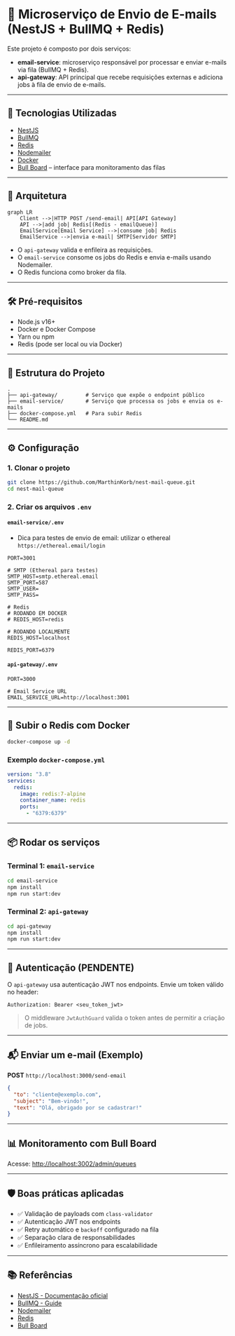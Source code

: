 # 📧 Microserviço de Envio de E-mails (NestJS + BullMQ + Redis)

Este projeto é composto por dois serviços:

- **email-service**: microserviço responsável por processar e enviar e-mails via fila (BullMQ + Redis).
- **api-gateway**: API principal que recebe requisições externas e adiciona jobs à fila de envio de e-mails.

---

## 🚀 Tecnologias Utilizadas

- [NestJS](https://nestjs.com/)
- [BullMQ](https://docs.bullmq.io/)
- [Redis](https://redis.io/)
- [Nodemailer](https://nodemailer.com/)
- [Docker](https://www.docker.com/)
- [Bull Board](https://github.com/vcapretz/bull-board) – interface para monitoramento das filas

---

## 🧩 Arquitetura

```mermaid
graph LR
    Client -->|HTTP POST /send-email| API[API Gateway]
    API -->|add job| Redis[(Redis - emailQueue)]
    EmailService[Email Service] -->|consume job| Redis
    EmailService -->|envia e-mail| SMTP[Servidor SMTP]
```

- O `api-gateway` valida e enfileira as requisições.
- O `email-service` consome os jobs do Redis e envia e-mails usando Nodemailer.
- O Redis funciona como broker da fila.

---

## 🛠 Pré-requisitos

- Node.js v16+
- Docker e Docker Compose
- Yarn ou npm
- Redis (pode ser local ou via Docker)

---

## 📁 Estrutura do Projeto

```
.
├── api-gateway/         # Serviço que expõe o endpoint público
├── email-service/       # Serviço que processa os jobs e envia os e-mails
├── docker-compose.yml   # Para subir Redis
└── README.md
```

---

## ⚙️ Configuração

### 1. Clonar o projeto

```bash
git clone https://github.com/MarthinKorb/nest-mail-queue.git
cd nest-mail-queue
```

### 2. Criar os arquivos `.env`

#### `email-service/.env`

* Dica para testes de envio de email: utilizar o ethereal `https://ethereal.email/login`

```env
PORT=3001

# SMTP (Ethereal para testes)
SMTP_HOST=smtp.ethereal.email
SMTP_PORT=587
SMTP_USER=
SMTP_PASS=

# Redis
# RODANDO EM DOCKER
# REDIS_HOST=redis

# RODANDO LOCALMENTE
REDIS_HOST=localhost

REDIS_PORT=6379
```

#### `api-gateway/.env`

```env
PORT=3000

# Email Service URL
EMAIL_SERVICE_URL=http://localhost:3001
```

---

## 🐳 Subir o Redis com Docker

```bash
docker-compose up -d
```

### Exemplo `docker-compose.yml`

```yaml
version: "3.8"
services:
  redis:
    image: redis:7-alpine
    container_name: redis
    ports:
      - "6379:6379"
```

---

## 📦 Rodar os serviços

### Terminal 1: `email-service`

```bash
cd email-service
npm install
npm run start:dev
```

### Terminal 2: `api-gateway`

```bash
cd api-gateway
npm install
npm run start:dev
```

---

## 🔐 Autenticação (PENDENTE)

O `api-gateway` usa autenticação JWT nos endpoints. Envie um token válido no header:

```http
Authorization: Bearer <seu_token_jwt>
```

> O middleware `JwtAuthGuard` valida o token antes de permitir a criação de jobs.

---

## 📬 Enviar um e-mail (Exemplo)

**POST** `http://localhost:3000/send-email`

```json
{
  "to": "cliente@exemplo.com",
  "subject": "Bem-vindo!",
  "text": "Olá, obrigado por se cadastrar!"
}
```

---

## 📊 Monitoramento com Bull Board

Acesse: [http://localhost:3002/admin/queues](http://localhost:3002/admin/queues)

---

## 🛡 Boas práticas aplicadas

- ✅ Validação de payloads com `class-validator`
- ✅ Autenticação JWT nos endpoints
- ✅ Retry automático e `backoff` configurado na fila
- ✅ Separação clara de responsabilidades
- ✅ Enfileiramento assíncrono para escalabilidade

---

## 📚 Referências

- [NestJS - Documentação oficial](https://docs.nestjs.com/)
- [BullMQ - Guide](https://docs.bullmq.io/)
- [Nodemailer](https://nodemailer.com/about/)
- [Redis](https://redis.io/)
- [Bull Board](https://github.com/vcapretz/bull-board)
